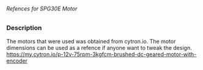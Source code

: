 ###### Refences for SPG30E Motor

### Description
The motors that were used was obtained from cytron.io. The motor dimensions can be used as a refence if anyone want to tweak the design.
https://my.cytron.io/p-12v-75rpm-3kgfcm-brushed-dc-geared-motor-with-encoder